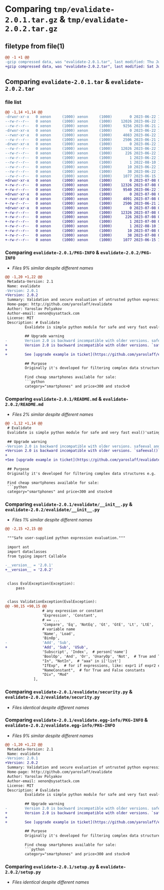 # Comparing `tmp/evalidate-2.0.1.tar.gz` & `tmp/evalidate-2.0.2.tar.gz`

## filetype from file(1)

```diff
@@ -1 +1 @@
-gzip compressed data, was "evalidate-2.0.1.tar", last modified: Thu Jun 22 14:47:46 2023, max compression
+gzip compressed data, was "evalidate-2.0.2.tar", last modified: Sat Jul  8 07:56:22 2023, max compression
```

## Comparing `evalidate-2.0.1.tar` & `evalidate-2.0.2.tar`

### file list

```diff
@@ -1,14 +1,14 @@
-drwxr-xr-x   0 xenon     (1000) xenon     (1000)        0 2023-06-22 14:47:46.245852 evalidate-2.0.1/
--rw-r--r--   0 xenon     (1000) xenon     (1000)    12026 2023-06-22 14:47:46.245852 evalidate-2.0.1/PKG-INFO
--rw-r--r--   0 xenon     (1000) xenon     (1000)     9256 2023-06-21 21:43:38.000000 evalidate-2.0.1/README.md
-drwxr-xr-x   0 xenon     (1000) xenon     (1000)        0 2023-06-22 14:47:46.245852 evalidate-2.0.1/evalidate/
--rwxr-xr-x   0 xenon     (1000) xenon     (1000)     4083 2023-06-22 14:44:37.000000 evalidate-2.0.1/evalidate/__init__.py
--rw-r--r--   0 xenon     (1000) xenon     (1000)     2506 2023-06-21 21:43:38.000000 evalidate-2.0.1/evalidate/security.py
-drwxr-xr-x   0 xenon     (1000) xenon     (1000)        0 2023-06-22 14:47:46.245852 evalidate-2.0.1/evalidate.egg-info/
--rw-r--r--   0 xenon     (1000) xenon     (1000)    12026 2023-06-22 14:47:46.000000 evalidate-2.0.1/evalidate.egg-info/PKG-INFO
--rw-r--r--   0 xenon     (1000) xenon     (1000)      226 2023-06-22 14:47:46.000000 evalidate-2.0.1/evalidate.egg-info/SOURCES.txt
--rw-r--r--   0 xenon     (1000) xenon     (1000)        1 2023-06-22 14:47:46.000000 evalidate-2.0.1/evalidate.egg-info/dependency_links.txt
--rw-r--r--   0 xenon     (1000) xenon     (1000)        1 2022-08-10 17:45:22.000000 evalidate-2.0.1/evalidate.egg-info/not-zip-safe
--rw-r--r--   0 xenon     (1000) xenon     (1000)       10 2023-06-22 14:47:46.000000 evalidate-2.0.1/evalidate.egg-info/top_level.txt
--rw-r--r--   0 xenon     (1000) xenon     (1000)       38 2023-06-22 14:47:46.245852 evalidate-2.0.1/setup.cfg
--rw-r--r--   0 xenon     (1000) xenon     (1000)     1077 2023-06-15 17:42:59.000000 evalidate-2.0.1/setup.py
+drwxr-xr-x   0 xenon     (1000) xenon     (1000)        0 2023-07-08 07:56:22.914012 evalidate-2.0.2/
+-rw-r--r--   0 xenon     (1000) xenon     (1000)    12326 2023-07-08 07:56:22.914012 evalidate-2.0.2/PKG-INFO
+-rw-r--r--   0 xenon     (1000) xenon     (1000)     9540 2023-06-22 14:53:25.000000 evalidate-2.0.2/README.md
+drwxr-xr-x   0 xenon     (1000) xenon     (1000)        0 2023-07-08 07:56:22.914012 evalidate-2.0.2/evalidate/
+-rwxr-xr-x   0 xenon     (1000) xenon     (1000)     4091 2023-07-08 07:54:46.000000 evalidate-2.0.2/evalidate/__init__.py
+-rw-r--r--   0 xenon     (1000) xenon     (1000)     2506 2023-06-21 21:43:38.000000 evalidate-2.0.2/evalidate/security.py
+drwxr-xr-x   0 xenon     (1000) xenon     (1000)        0 2023-07-08 07:56:22.914012 evalidate-2.0.2/evalidate.egg-info/
+-rw-r--r--   0 xenon     (1000) xenon     (1000)    12326 2023-07-08 07:56:22.000000 evalidate-2.0.2/evalidate.egg-info/PKG-INFO
+-rw-r--r--   0 xenon     (1000) xenon     (1000)      226 2023-07-08 07:56:22.000000 evalidate-2.0.2/evalidate.egg-info/SOURCES.txt
+-rw-r--r--   0 xenon     (1000) xenon     (1000)        1 2023-07-08 07:56:22.000000 evalidate-2.0.2/evalidate.egg-info/dependency_links.txt
+-rw-r--r--   0 xenon     (1000) xenon     (1000)        1 2022-08-10 17:45:22.000000 evalidate-2.0.2/evalidate.egg-info/not-zip-safe
+-rw-r--r--   0 xenon     (1000) xenon     (1000)       10 2023-07-08 07:56:22.000000 evalidate-2.0.2/evalidate.egg-info/top_level.txt
+-rw-r--r--   0 xenon     (1000) xenon     (1000)       38 2023-07-08 07:56:22.914012 evalidate-2.0.2/setup.cfg
+-rw-r--r--   0 xenon     (1000) xenon     (1000)     1077 2023-06-15 17:42:59.000000 evalidate-2.0.2/setup.py
```

### Comparing `evalidate-2.0.1/PKG-INFO` & `evalidate-2.0.2/PKG-INFO`

 * *Files 9% similar despite different names*

```diff
@@ -1,20 +1,22 @@
 Metadata-Version: 2.1
 Name: evalidate
-Version: 2.0.1
+Version: 2.0.2
 Summary: Validation and secure evaluation of untrusted python expressions
 Home-page: http://github.com/yaroslaff/evalidate
 Author: Yaroslav Polyakov
 Author-email: xenon@sysattack.com
 License: MIT
 Description: ﻿# Evalidate
         Evalidate is simple python module for safe and very fast eval()'uating user-supplied (possible malicious) python expressions.
         
         ## Upgrade warning
-        Version 2.0 is backward incompatible with older versions. safeeval and evalidate methods are removed, and EvalMode class is introduced.
+        Version 2.0 is backward incompatible with older versions. `safeeval()` and `evalidate()` methods are removed, and EvalMode class is introduced.
+        
+        See [upgrade example in ticket](https://github.com/yaroslaff/evalidate/issues/5) or use older (any before 2.0.0, e.g. [v1.1.0](https://pypi.org/project/evalidate/1.1.0/)) if you have old code and do not want to upgrade. But upgrading is easy, so please consider this option.
         
         ## Purpose
         Originally it's developed for filtering complex data structures e.g. 
         
         Find cheap smartphones available for sale:
         ```python
         category="smartphones" and price<300 and stock>0
```

### Comparing `evalidate-2.0.1/README.md` & `evalidate-2.0.2/README.md`

 * *Files 2% similar despite different names*

```diff
@@ -1,12 +1,14 @@
 ﻿# Evalidate
 Evalidate is simple python module for safe and very fast eval()'uating user-supplied (possible malicious) python expressions.
 
 ## Upgrade warning
-Version 2.0 is backward incompatible with older versions. safeeval and evalidate methods are removed, and EvalMode class is introduced.
+Version 2.0 is backward incompatible with older versions. `safeeval()` and `evalidate()` methods are removed, and EvalMode class is introduced.
+
+See [upgrade example in ticket](https://github.com/yaroslaff/evalidate/issues/5) or use older (any before 2.0.0, e.g. [v1.1.0](https://pypi.org/project/evalidate/1.1.0/)) if you have old code and do not want to upgrade. But upgrading is easy, so please consider this option.
 
 ## Purpose
 Originally it's developed for filtering complex data structures e.g. 
 
 Find cheap smartphones available for sale:
 ```python
 category="smartphones" and price<300 and stock>0
```

### Comparing `evalidate-2.0.1/evalidate/__init__.py` & `evalidate-2.0.2/evalidate/__init__.py`

 * *Files 1% similar despite different names*

```diff
@@ -2,15 +2,15 @@
 
 """Safe user-supplied python expression evaluation."""
 
 import ast
 import dataclasses
 from typing import Callable
 
-__version__ = '2.0.1'
+__version__ = '2.0.2'
 
 
 class EvalException(Exception):
     pass
 
 
 class ValidationException(EvalException):
@@ -90,15 +90,15 @@
                 # any expression or constant
                 'Expression', 'Constant',
                 # == ...
                 'Compare', 'Eq', 'NotEq', 'Gt', 'GtE', 'Lt', 'LtE',
                 # variable name
                 'Name', 'Load',
                 'BinOp',
-                'Add', 'Sub',
+                'Add', 'Sub', 'USub',
                 'Subscript', 'Index',  # person['name']
                 'BoolOp', 'And', 'Or', 'UnaryOp', 'Not',  # True and True
                 "In", "NotIn",  # "aaa" in i['list']
                 "IfExp",  # for if expressions, like: expr1 if expr2 else expr3
                 "NameConstant",  # for True and False constants
                 "Div", "Mod"
             ],
```

### Comparing `evalidate-2.0.1/evalidate/security.py` & `evalidate-2.0.2/evalidate/security.py`

 * *Files identical despite different names*

### Comparing `evalidate-2.0.1/evalidate.egg-info/PKG-INFO` & `evalidate-2.0.2/evalidate.egg-info/PKG-INFO`

 * *Files 9% similar despite different names*

```diff
@@ -1,20 +1,22 @@
 Metadata-Version: 2.1
 Name: evalidate
-Version: 2.0.1
+Version: 2.0.2
 Summary: Validation and secure evaluation of untrusted python expressions
 Home-page: http://github.com/yaroslaff/evalidate
 Author: Yaroslav Polyakov
 Author-email: xenon@sysattack.com
 License: MIT
 Description: ﻿# Evalidate
         Evalidate is simple python module for safe and very fast eval()'uating user-supplied (possible malicious) python expressions.
         
         ## Upgrade warning
-        Version 2.0 is backward incompatible with older versions. safeeval and evalidate methods are removed, and EvalMode class is introduced.
+        Version 2.0 is backward incompatible with older versions. `safeeval()` and `evalidate()` methods are removed, and EvalMode class is introduced.
+        
+        See [upgrade example in ticket](https://github.com/yaroslaff/evalidate/issues/5) or use older (any before 2.0.0, e.g. [v1.1.0](https://pypi.org/project/evalidate/1.1.0/)) if you have old code and do not want to upgrade. But upgrading is easy, so please consider this option.
         
         ## Purpose
         Originally it's developed for filtering complex data structures e.g. 
         
         Find cheap smartphones available for sale:
         ```python
         category="smartphones" and price<300 and stock>0
```

### Comparing `evalidate-2.0.1/setup.py` & `evalidate-2.0.2/setup.py`

 * *Files identical despite different names*

